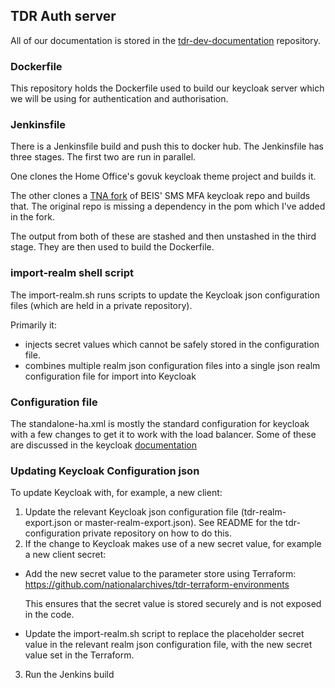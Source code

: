 ## TDR Auth server

All of our documentation is stored in the [tdr-dev-documentation](https://github.com/nationalarchives/tdr-dev-documentation) repository.

### Dockerfile
This repository holds the Dockerfile used to build our keycloak server which we will be using for authentication and authorisation. 

### Jenkinsfile
There is a Jenkinsfile build and push this to docker hub. The Jenkinsfile has three stages.
The first two are run in parallel. 

One clones the Home Office's govuk keycloak theme project and builds it.

The other clones a [TNA fork](https://github.com/nationalarchives/keycloak-sms-authenticator-sns) of BEIS' SMS MFA keycloak repo and builds that. The original repo is missing a dependency in the pom which I've added in the fork. 

The output from both of these are stashed and then unstashed in the third stage. They are then used to build the Dockerfile.

### import-realm shell script

The import-realm.sh runs scripts to update the Keycloak json configuration files (which are held in a private repository).

Primarily it:
 * injects secret values which cannot be safely stored in the configuration file.
 * combines multiple realm json configuration files into a single json realm configuration file for import into Keycloak

### Configuration file
The standalone-ha.xml is mostly the standard configuration for keycloak with a few changes to get it to work with the load balancer. Some of these are discussed in the keycloak [documentation](https://www.keycloak.org/docs/latest/server_installation/#_setting-up-a-load-balancer-or-proxy)

### Updating Keycloak Configuration json

To update Keycloak with, for example, a new client:
1. Update the relevant Keycloak json configuration file (tdr-realm-export.json or master-realm-export.json). See README for the tdr-configuration private repository on how to do this.
2. If the change to Keycloak makes use of a new secret value, for example a new client secret:
  * Add the new secret value to the parameter store using Terraform: https://github.com/nationalarchives/tdr-terraform-environments
    
    This ensures that the secret value is stored securely and is not exposed in the code.
  
  * Update the import-realm.sh script to replace the placeholder secret value in the relevant realm json configuration file, with the new secret value set in the Terraform.
3. Run the Jenkins build
